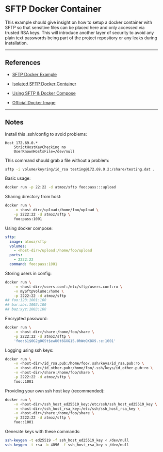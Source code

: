 
# SFTP Docker Container

This example should give insight on how to setup a docker container with SFTP so that sensitive files can be placed here and only accessed via trusted RSA keys.  This will introduce another layer of security to avoid any plain text passwords being part of the project repository or any leaks during installation.

---

## References

+ [SFTP Docker Example](https://entermediadb.org/knowledge/10/sftp.html)

+ [Isolated SFTP Docker Container](https://www.net7.be/blog/article/isolated_sftp_docker.html)

+ [Using SFTP & Docker Compose](http://www.inanzzz.com/index.php/post/6fa7/creating-a-ssh-and-sftp-server-with-docker-compose)

+ [Official Docker Image](https://hub.docker.com/r/atmoz/sftp)

---

## Notes

Install this .ssh/config to avoid problems:

    Host 172.69.0.*
        StrictHostKeyChecking no
        UserKnownHostsFile=/dev/null

This command should grab a file without a problem:

```bash
sftp -i volume/keyring/id_rsa testing@172.69.0.2:/share/testing.dat .
```

Basic usage:

```bash
docker run -p 22:22 -d atmoz/sftp foo:pass:::upload
```

Sharing directory from host:

```bash
docker run \
    -v <host-dir>/upload:/home/foo/upload \
    -p 2222:22 -d atmoz/sftp \
    foo:pass:1001
```

Using docker compose:

```yaml
sftp:
  image: atmoz/sftp
  volumes:
    - <host-dir>/upload:/home/foo/upload
  ports:
    - 2222:22
  command: foo:pass:1001
```

Storing users in config:

```bash
docker run \
    -v <host-dir>/users.conf:/etc/sftp/users.conf:ro \
    -v mySftpVolume:/home \
    -p 2222:22 -d atmoz/sftp
## foo:123:1001:100
## bar:abc:1002:100
## baz:xyz:1003:100
```

Encrypted password:

```bash
docker run \
    -v <host-dir>/share:/home/foo/share \
    -p 2222:22 -d atmoz/sftp \
    'foo:$1$0G2g0GSt$ewU0t6GXG15.0hWoOX8X9.:e:1001'
```

Logging using ssh keys:

```bash
docker run \
    -v <host-dir>/id_rsa.pub:/home/foo/.ssh/keys/id_rsa.pub:ro \
    -v <host-dir>/id_other.pub:/home/foo/.ssh/keys/id_other.pub:ro \
    -v <host-dir>/share:/home/foo/share \
    -p 2222:22 -d atmoz/sftp \
    foo::1001
```

Providing your own ssh host key (recommended):

```bash
docker run \
    -v <host-dir>/ssh_host_ed25519_key:/etc/ssh/ssh_host_ed25519_key \
    -v <host-dir>/ssh_host_rsa_key:/etc/ssh/ssh_host_rsa_key \
    -v <host-dir>/share:/home/foo/share \
    -p 2222:22 -d atmoz/sftp \
    foo::1001
```

Generate keys with these commands:

```bash
ssh-keygen -t ed25519 -f ssh_host_ed25519_key < /dev/null
ssh-keygen -t rsa -b 4096 -f ssh_host_rsa_key < /dev/null
```
